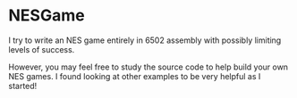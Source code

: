 # NESGame

I try to write an NES game entirely in 6502 assembly with possibly limiting levels of success.

However, you may feel free to study the source code to help build your own NES games. I found looking at other examples to be very helpful as I started!
